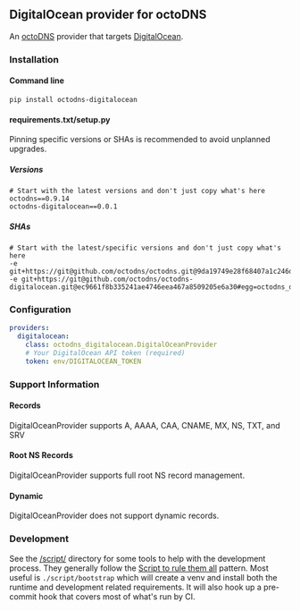 ## DigitalOcean provider for octoDNS

An [octoDNS](https://github.com/octodns/octodns/) provider that targets [DigitalOcean](https://docs.digitalocean.com/products/networking/dns/).

### Installation

#### Command line

```
pip install octodns-digitalocean
```

#### requirements.txt/setup.py

Pinning specific versions or SHAs is recommended to avoid unplanned upgrades.

##### Versions

```
# Start with the latest versions and don't just copy what's here
octodns==0.9.14
octodns-digitalocean==0.0.1
```

##### SHAs

```
# Start with the latest/specific versions and don't just copy what's here
-e git+https://git@github.com/octodns/octodns.git@9da19749e28f68407a1c246dfdf65663cdc1c422#egg=octodns
-e git+https://git@github.com/octodns/octodns-digitalocean.git@ec9661f8b335241ae4746eea467a8509205e6a30#egg=octodns_digitalocean
```

### Configuration

```yaml
providers:
  digitalocean:
    class: octodns_digitalocean.DigitalOceanProvider
    # Your DigitalOcean API token (required)
    token: env/DIGITALOCEAN_TOKEN
```

### Support Information

#### Records

DigitalOceanProvider supports A, AAAA, CAA, CNAME, MX, NS, TXT, and SRV

#### Root NS Records

DigitalOceanProvider supports full root NS record management.

#### Dynamic

DigitalOceanProvider does not support dynamic records.

### Development

See the [/script/](/script/) directory for some tools to help with the development process. They generally follow the [Script to rule them all](https://github.com/github/scripts-to-rule-them-all) pattern. Most useful is `./script/bootstrap` which will create a venv and install both the runtime and development related requirements. It will also hook up a pre-commit hook that covers most of what's run by CI.
